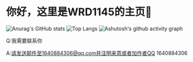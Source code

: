 # 你好，这里是WRD1145的主页👋

![Anurag's GitHub stats](https://github-readme-stats.vercel.app/api?username=WRD1145)
![Top Langs](https://github-readme-stats.vercel.app/api/top-langs/?username=WRD1145)
![Ashutosh's github activity graph](https://github-readme-activity-graph.vercel.app/graph?username=WRD1145)


Q:我需要联系你

A:请发送邮件至1640884306@qq.com并注明来意或者加作者QQ 1640884306
